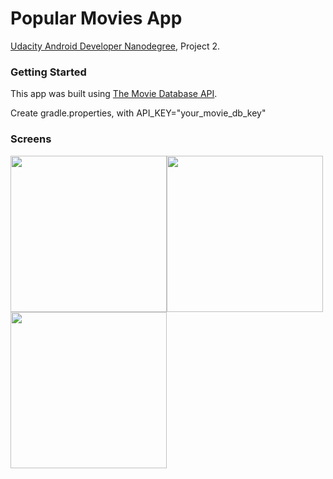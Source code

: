 # Popular Movies App

[Udacity Android Developer Nanodegree](https://www.udacity.com/course/android-developer-nanodegree-by-google--nd801), Project 2.

### Getting Started

This app was built using [The Movie Database API](https://www.themoviedb.org/documentation/api). 

Create gradle.properties, with API_KEY="your_movie_db_key"

### Screens

<img src="https://user-images.githubusercontent.com/37187549/38299175-99561738-37f9-11e8-9d07-66e3f8387f33.png" width="250"><img src="https://user-images.githubusercontent.com/37187549/38300216-83af8592-37fc-11e8-8e00-c7532e15c745.png" width="250"><img src="https://user-images.githubusercontent.com/37187549/38300156-5c3e0f74-37fc-11e8-9b6f-4d43bb77fc72.png" width="250">
